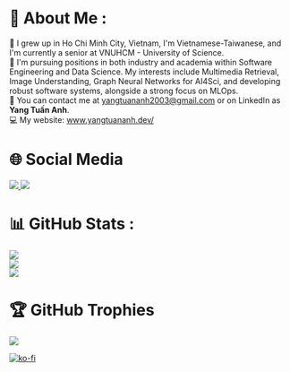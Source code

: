 # 💫 About Me :
👋 I grew up in Ho Chi Minh City, Vietnam, I'm Vietnamese-Taiwanese, and I'm currently a senior at VNUHCM - University of Science. 
<br/>
💖 I'm pursuing positions in both industry and academia within Software Engineering and Data Science. My interests include Multimedia Retrieval, Image Understanding, Graph Neural Networks for AI4Sci, and developing robust software systems, alongside a strong focus on MLOps.
<br/>
📘 You can contact me at yangtuananh2003@gmail.com or on LinkedIn as **Yang Tuấn Anh**. <br/>
💻 My website: www.yangtuananh.dev/

# 🌐 Social Media
<a href="https://www.facebook.com/tuananh.yang.73">
  <img src="https://img.shields.io/badge/Facebook-%231877F2.svg?logo=Facebook&logoColor=white" />
</a>

<a href="https://www.linkedin.com/in/yang-tuan-anh-375759218">
  <img src="https://img.shields.io/badge/LinkedIn-%230077B5.svg?logo=linkedin&logoColor=white" />
</a>

# 📊 GitHub Stats :
![](https://github-readme-stats.vercel.app/api?username=YangTuanAnh&theme=synthwave&hide_border=false&include_all_commits=false&count_private=false)<br/>
![](https://github-readme-streak-stats.herokuapp.com/?user=YangTuanAnh&theme=synthwave&hide_border=false)<br/>
![](https://github-readme-stats.vercel.app/api/top-langs/?username=YangTuanAnh&theme=synthwave&hide_border=false&include_all_commits=false&count_private=false&layout=compact)

# 🏆 GitHub Trophies
![](https://github-profile-trophy.vercel.app/?username=YangTuanAnh&theme=radical&no-frame=false&no-bg=false&margin-w=4)

[![ko-fi](https://ko-fi.com/img/githubbutton_sm.svg)](https://ko-fi.com/E1E8SIVHI)
